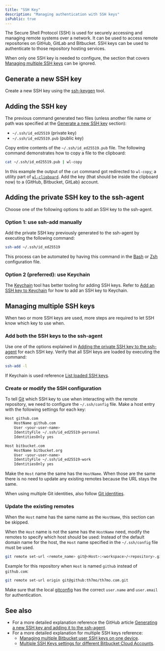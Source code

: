 ```yaml
---
title: "SSH Key"
description: "Managing authentication with SSH keys"
isPublic: true
---
```


The Secure Shell Protocol (SSH) is used for securely accessing and managing
remote systems over a network. It can be used to access remote repositories on
GitHub, GitLab and Bitbucket. SSH keys can be used to authenticate to those 
repository hosting services.

When only one SSH key is needed to configure, the section that covers [Managing
multiple SSH keys](#managing-multiple-ssh-keys) can be ignored.

## Generate a new SSH key

Create a new SSH key using the [ssh-keygen](ssh-keygen) tool.

## Adding the SSH key 

The previous command generated two files (unless another file name or path was
specified at the [Generate a new SSH key](#generate-a-new-ssh-key) section):

* `~/.ssh/id_ed25519` (private key)
* `~/.ssh/id_ed25519.pub` (public key)

Copy entire contents of the `~/.ssh/id_ed25519.pub` file. The following command
demonstrates how to copy a file to the clipboard:

```sh
cat ~/.ssh/id_ed25519.pub | wl-copy
```

In this example the output of the `cat` command got redirected to `wl-copy`;
a utility part of [`wl-clipboard`](https://github.com/bugaevc/wl-clipboard).
Add the key (that should be inside the clipboard now) to a {GitHub, Bitbucket,
GitLab} account.

## Adding the private SSH key to the ssh-agent

Choose one of the following options to add an SSH key to the ssh-agent.

### Option 1: use ssh-add manually

Add the private SSH key previously generated to the ssh-agent by executing the
following command:

```sh
ssh-add ~/.ssh/id_ed25519
```

This process can be automated by having this command in the [Bash](bash) or
[Zsh](zsh) configuration file.

### Option 2 (preferred): use Keychain

The [Keychain](keychain) tool has better tooling for adding SSH keys. Refer to
[Add an SSH key to Keychain](keychain#add-an-ssh-key-to-keychain) for how to add
an SSH key to Keychain.

## Managing multiple SSH keys

When two or more SSH keys are used, more steps are required to let SSH know
which key to use when.

### Add both the SSH keys to the ssh-agent

Use one of the options explained in [Adding the private SSH key to the
ssh-agent](#adding-the-private-ssh-key-to-the-ssh-agent) for each SSH key.
Verify that all SSH keys are loaded by executing the command:

```sh
ssh-add -l
```

If Keychain is used reference [List loaded SSH keys](keychain#list-loaded-ssh-keys).

### Create or modify the SSH configuration

To tell [Git](git) which SSH key to use when interacting with the remote
repository, we need to configure the `~/.ssh/config` file.  Make a host entry
with the following settings for each key:

```sh
Host github.com
    HostName github.com
    User <your-user-name>
    IdentityFile ~/.ssh/id_ed25519-personal
    IdentitiesOnly yes

Host bitbucket.com
    HostName bitbucket.org
    User <your-user-name>
    IdentityFile ~/.ssh/id_ed25519-work
    IdentitiesOnly yes
```

Make the `Host` name the same has the `HostName`. When those are the same there
is no need to update any existing remotes because the URL stays the same.

When using multiple Git identities, also follow [Git identities](git-identities).

### Update the existing remotes

When the `Host` name has the same name as the `HostName`, this section can be
skipped.

When the `Host` name is not the same has the `HostName` need, modify the remotes
to specify which host should be used: Instead of the default domain name for the
host, the `Host` name specified in the `~/.ssh/config` file must be used.

```sh
git remote set-url <remote_name> git@<Host>:<workspace>/<repository>.git
```

Example for this repository when `Host` is named `github` instead of
`github.com`:

```sh
git remote set-url origin git@github:th7mo/th7mo.com.git
```

Make sure that the local [gitconfig](gitconfig) has the correct `user.name` and
`user.email` for authentication.

## See also

* For a more detailed explanation reference the GitHub article [Generating a new SSH key and adding it to the ssh-agent](https://docs.github.com/en/authentication/connecting-to-github-with-ssh/generating-a-new-ssh-key-and-adding-it-to-the-ssh-agent).
* For a more detailed explanation for multiple SSH keys reference:
    * [Managing multiple Bitbucket user SSH keys on one device](https://support.atlassian.com/bitbucket-cloud/docs/managing-multiple-bitbucket-user-ssh-keys-on-one-device/).
    * [Multiple SSH Keys settings for different Bitbucket Cloud Accounts](https://confluence.atlassian.com/bbkb/multiple-ssh-keys-settings-for-different-bitbucket-cloud-accounts-1168847503.html).
